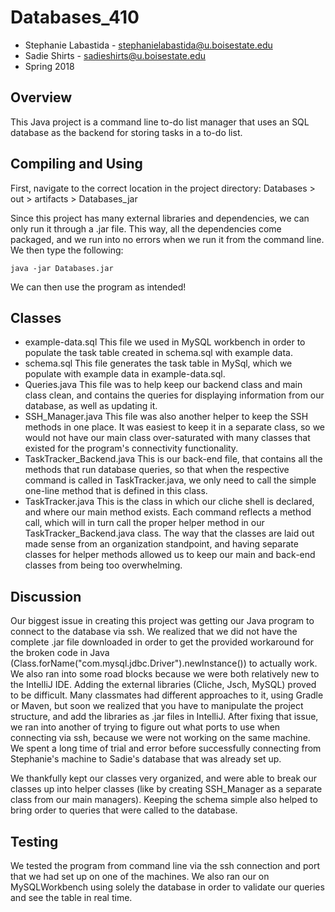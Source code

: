 # Databases_410
* Stephanie Labastida - stephanielabastida@u.boisestate.edu
* Sadie Shirts - sadieshirts@u.boisestate.edu
* Spring 2018

## Overview

This Java project is a  command line to-do list manager that uses an SQL database as the backend for storing tasks in a
to-do list.

## Compiling and Using

First, navigate to the correct location in the project directory:
    Databases > out > artifacts > Databases_jar

Since this project has many external libraries and dependencies, we can only run it through a .jar file. This way, all the
dependencies come packaged, and we run into no errors when we run it from the command line.
We then type the following:

    java -jar Databases.jar

We can then use the program as intended!

## Classes

* example-data.sql
    This file we used in MySQL workbench in order to populate the task table created in schema.sql with example data.
* schema.sql
    This file generates the task table in MySql, which we populate with example data in example-data.sql.
* Queries.java
    This file was to help keep our backend class and main class clean, and contains the queries for displaying information from
    our database, as well as updating it.
* SSH_Manager.java
    This file was also another helper to keep the SSH methods in one place. It was easiest to keep it in a separate class,
    so we would not have our main class over-saturated with many classes that existed for the program's connectivity functionality.
* TaskTracker_Backend.java
    This is our back-end file, that contains all the methods that run database queries, so that when the respective command is
    called in TaskTracker.java, we only need to call the simple one-line method that is defined in this class.
* TaskTracker.java
    This is the class in which our cliche shell is declared, and where our main method exists. Each command reflects a method
    call, which will in turn call the proper helper method in our TaskTracker_Backend.java class. The way that the classes are laid out
    made sense from an organization standpoint, and having separate classes for helper methods allowed us to keep our main and
    back-end classes from being too overwhelming.


## Discussion

Our biggest issue in creating this project was getting our Java program to connect to the database via ssh. We realized that
we did not have the complete .jar file downloaded in order to get the provided workaround for the broken code in Java
(Class.forName("com.mysql.jdbc.Driver").newInstance()) to actually work.
We also ran into some road blocks because we were both relatively new to the IntelliJ IDE. Adding the external libraries
(Cliche, Jsch, MySQL) proved to be difficult. Many classmates had different approaches to it, using Gradle or Maven, but
soon we realized that you have to manipulate the project structure, and add the libraries as .jar files in IntelliJ.
After fixing that issue, we ran into another of trying to figure out what ports to use when connecting via ssh,
because we were not working on the same machine. We spent a long time of trial and error before successfully connecting from
Stephanie's machine to Sadie's database that was already set up.

We thankfully kept our classes very organized, and were able to break our classes up into helper classes (like by creating
SSH_Manager as a separate class from our main managers). Keeping the schema simple also helped to bring order to queries that
were called to the database.

## Testing

We tested the program from command line via the ssh connection and port that we had set up on one of the machines. We also ran
our on MySQLWorkbench using solely the database in order to validate our queries and see the table in real time.
